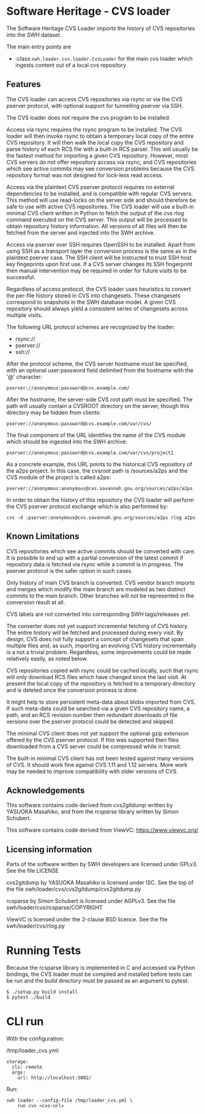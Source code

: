 Software Heritage - CVS loader
==============================

The Software Heritage CVS Loader imports the history of CVS repositories
into the SWH dataset.

The main entry points are

- :class:`swh.loader.cvs.loader.CvsLoader` for the main cvs loader which ingests content out of
  a local cvs repository


Features
--------
The CVS loader can access CVS repositories via rsync or via the CVS
pserver protocol, with optional support for tunnelling pserver via SSH.

The CVS loader does _not_ require the cvs program to be installed.

Access via rsync requires the rsync program to be installed.
The CVS loader will then invoke rsync to obtain a temporary local copy of the
entire CVS repository. It will then walk the local copy the CVS repository and
parse history of each RCS file with a built-in RCS parser.
This will usually be the fastest method for importing a given CVS repository.
However, most CVS servers do not offer repository access via rsync, and CVS
repositories which see active commits may see conversion problems because the
CVS repository format was not designed for lock-less read access.

Access via the plaintext CVS pserver protocol requires no external dependencies
to be installed, and is compatible with regular CVS servers. This method will
use read-locks on the server side and should therefore be safe to use with
active CVS repositories.
The CVS loader will use a built-in minimal CVS client written in Python to fetch
the output of the cvs rlog command executed on the CVS server. This output will
be processed to obtain repository history information. All versions of all files
will then be fetched from the server and injected into the SWH archive.

Access via pserver over SSH requires OpenSSH to be installed. Apart from
using SSH as a transport layer the conversion process is the same as in
the plaintext pserver case. The SSH client will be instructed to trust SSH host key
fingeprints upon first use. If a CVS server changes its SSH fingerprint then manual
intervention may be required in order for future visits to be successful.

Regardless of access protocol, the CVS loader uses heuristics to convert the
per-file history stored in CVS into changesets. These changesets correspond to
snapshots in the SWH database model. A given CVS repository should always yield
a consistent series of changesets across multiple visits.

The following URL protocol schemes are recognized by the loader:

- rsync://
- pserver://
- ssh://

After the protocol scheme, the CVS server hostname must be specified,
with an optional user:password field delimited from the hostname
with the '@' character:

```
pserver://anonymous:password@cvs.example.com/
```

After the hostname, the server-side CVS root path must be specified.
The path will usually contain a CVSROOT directory on the server, though
this directory may be hidden from clients:

```
pserver://anonymous:password@cvs.example.com/var/cvs/
```

The final component of the URL identifies the name of the CVS module
which should be ingested into the SWH archive:

```
pserver://anonymous:password@cvs.example.com/var/cvs/project1
```

As a concrete example, this URL points to the historical CVS repository
of the a2ps project. In this case, the cvsroot path is /sources/a2ps and
the CVS module of the project is called a2ps:

```
pserver://anonymous:anonymous@cvs.savannah.gnu.org/sources/a2ps/a2ps
```

In order to obtain the history of this repository the CVS loader will
perform the CVS pserver protocol exchange which is also performed by:

```
cvs -d :pserver:anonymous@cvs.savannah.gnu.org/sources/a2ps rlog a2ps
```

Known Limitations
-----------------
CVS repositories which see active commits should be converted with care.
It is possible to end up with a partial conversion of the latest commit
if repository data is fetched via rsync while a commit is in progress.
The pserver protocol is the safer option in such cases.

Only history of main CVS branch is converted.
CVS vendor branch imports and merges which modify the main branch are
modeled as two distinct commits to the main branch.
Other branches will not be represented in the conversion result at all.

CVS labels are not converted into corresponding SWH tags/releases yet.

The converter does not yet support incremental fetching of CVS history.
The entire history will be fetched and processed during every visit.
By design, CVS does not fully support a concept of changesets that span multiple
files and, as such, importing an evolving CVS history incrementally is a not a
trivial problem. Regardless, some improvements could be made relatively easily,
as noted below.

CVS repositories copied with rsync could be cached locally, such that
rsync will only download RCS files which have changed since the last visit.
At present the local copy of the repository is fetched to a temporary directory
and is deleted once the conversion process is done.

It might help to store persistent meta-data about blobs imported from CVS.
If such meta-data could be searched via a given CVS repository name, a path,
and an RCS revision number then redundant downloads of file versions over
the pserver protocol could be detected and skipped.

The minimal CVS client does not yet support the optional gzip extension
offered by the CVS pserver protocol. If this was supported then files
downloaded from a CVS server could be compressed while in transit.

The built-in minimal CVS client has not been tested against many versions of CVS.
It should work fine against CVS 1.11 and 1.12 servers. More work may be needed
to improve compatibility with older versions of CVS.

Acknowledgements
----------------
This software contains code derived from *cvs2gitdump* written by YASUOKA Masahiko,
and from the *rcsparse* library written by Simon Schubert.

This software contains code derived from ViewVC: https://www.viewvc.org/

Licensing information
---------------------
Parts of the software written by SWH developers are licensed under GPLv3.
See the file LICENSE

cvs2gitdump by YASUOKA Masahiko is licensed under ISC.
See the top of the file swh/loader/cvs/cvs2gitdump/cvs2gitdump.py

rcsparse by Simon Schubert is licensed under AGPLv3.
See the file swh/loader/cvs/rcsparse/COPYRIGHT

ViewVC is licensed under the 2-clause BSD licence.
See the file swh/loader/cvs/rlog.py

# Running Tests

Because the rcsparse library is implemented in C and accessed via Python bindings,
the CVS loader must be compiled and installed before tests can be run and the
*build* directory must be passed as an argument to pytest:

```
$ ./setup.py build install
$ pytest ./build
```

# CLI run

With the configuration:

/tmp/loader_cvs.yml:
```
storage:
  cls: remote
  args:
    url: http://localhost:5002/
```

Run:

```
swh loader --config-file /tmp/loader_cvs.yml \
    run cvs <cvs-url>
```

